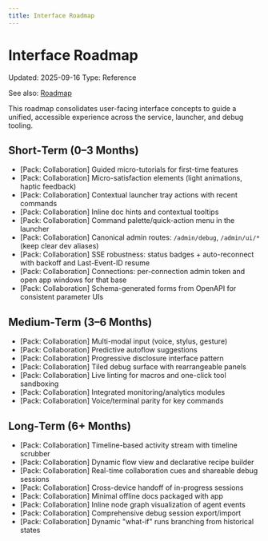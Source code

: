 ```yaml
---
title: Interface Roadmap
---
```


# Interface Roadmap

Updated: 2025-09-16
Type: Reference

See also: [Roadmap](ROADMAP.md)

This roadmap consolidates user-facing interface concepts to guide a unified, accessible experience across the service, launcher, and debug tooling.

## Short‑Term (0–3 Months)
- [Pack: Collaboration] Guided micro-tutorials for first-time features
- [Pack: Collaboration] Micro-satisfaction elements (light animations, haptic feedback)
- [Pack: Collaboration] Contextual launcher tray actions with recent commands
- [Pack: Collaboration] Inline doc hints and contextual tooltips
- [Pack: Collaboration] Command palette/quick-action menu in the launcher
 - [Pack: Collaboration] Canonical admin routes: `/admin/debug`, `/admin/ui/*` (keep clear dev aliases)
 - [Pack: Collaboration] SSE robustness: status badges + auto-reconnect with backoff and Last-Event-ID resume
 - [Pack: Collaboration] Connections: per-connection admin token and open app windows for that base
 - [Pack: Collaboration] Schema-generated forms from OpenAPI for consistent parameter UIs

## Medium‑Term (3–6 Months)
- [Pack: Collaboration] Multi-modal input (voice, stylus, gesture)
- [Pack: Collaboration] Predictive autoflow suggestions
- [Pack: Collaboration] Progressive disclosure interface pattern
- [Pack: Collaboration] Tiled debug surface with rearrangeable panels
- [Pack: Collaboration] Live linting for macros and one-click tool sandboxing
- [Pack: Collaboration] Integrated monitoring/analytics modules
- [Pack: Collaboration] Voice/terminal parity for key commands

## Long‑Term (6+ Months)
- [Pack: Collaboration] Timeline-based activity stream with timeline scrubber
- [Pack: Collaboration] Dynamic flow view and declarative recipe builder
- [Pack: Collaboration] Real-time collaboration cues and shareable debug sessions
- [Pack: Collaboration] Cross-device handoff of in-progress sessions
- [Pack: Collaboration] Minimal offline docs packaged with app
- [Pack: Collaboration] Inline node graph visualization of agent events
- [Pack: Collaboration] Comprehensive debug session export/import
- [Pack: Collaboration] Dynamic "what-if" runs branching from historical states
